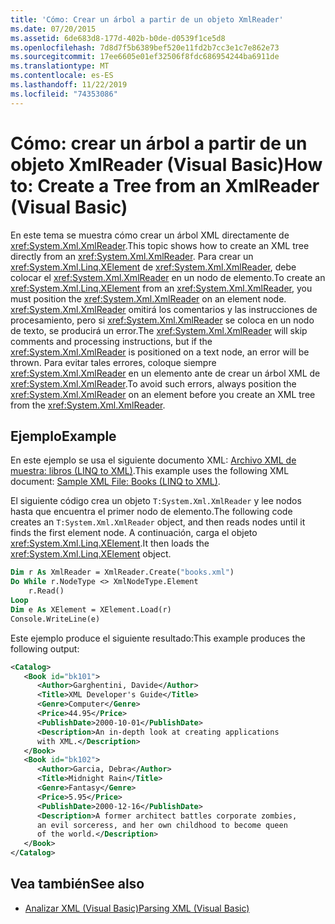 ```yaml
---
title: 'Cómo: Crear un árbol a partir de un objeto XmlReader'
ms.date: 07/20/2015
ms.assetid: 6de683d8-177d-402b-b0de-d0539f1ce5d8
ms.openlocfilehash: 7d8d7f5b6389bef520e11fd2b7cc3e1c7e862e73
ms.sourcegitcommit: 17ee6605e01ef32506f8fdc686954244ba6911de
ms.translationtype: MT
ms.contentlocale: es-ES
ms.lasthandoff: 11/22/2019
ms.locfileid: "74353086"
---
```

# <a name="how-to-create-a-tree-from-an-xmlreader-visual-basic"></a><span data-ttu-id="2eef7-102">Cómo: crear un árbol a partir de un objeto XmlReader (Visual Basic)</span><span class="sxs-lookup"><span data-stu-id="2eef7-102">How to: Create a Tree from an XmlReader (Visual Basic)</span></span>

<span data-ttu-id="2eef7-103">En este tema se muestra cómo crear un árbol XML directamente de <xref:System.Xml.XmlReader>.</span><span class="sxs-lookup"><span data-stu-id="2eef7-103">This topic shows how to create an XML tree directly from an <xref:System.Xml.XmlReader>.</span></span> <span data-ttu-id="2eef7-104">Para crear un <xref:System.Xml.Linq.XElement> de <xref:System.Xml.XmlReader>, debe colocar el <xref:System.Xml.XmlReader> en un nodo de elemento.</span><span class="sxs-lookup"><span data-stu-id="2eef7-104">To create an <xref:System.Xml.Linq.XElement> from an <xref:System.Xml.XmlReader>, you must position the <xref:System.Xml.XmlReader> on an element node.</span></span> <span data-ttu-id="2eef7-105"><xref:System.Xml.XmlReader> omitirá los comentarios y las instrucciones de procesamiento, pero si <xref:System.Xml.XmlReader> se coloca en un nodo de texto, se producirá un error.</span><span class="sxs-lookup"><span data-stu-id="2eef7-105">The <xref:System.Xml.XmlReader> will skip comments and processing instructions, but if the <xref:System.Xml.XmlReader> is positioned on a text node, an error will be thrown.</span></span> <span data-ttu-id="2eef7-106">Para evitar tales errores, coloque siempre <xref:System.Xml.XmlReader> en un elemento ante de crear un árbol XML de <xref:System.Xml.XmlReader>.</span><span class="sxs-lookup"><span data-stu-id="2eef7-106">To avoid such errors, always position the <xref:System.Xml.XmlReader> on an element before you create an XML tree from the <xref:System.Xml.XmlReader>.</span></span>

## <a name="example"></a><span data-ttu-id="2eef7-107">Ejemplo</span><span class="sxs-lookup"><span data-stu-id="2eef7-107">Example</span></span>

<span data-ttu-id="2eef7-108">En este ejemplo se usa el siguiente documento XML: [Archivo XML de muestra: libros (LINQ to XML)](../../../../visual-basic/programming-guide/concepts/linq/sample-xml-file-books-linq-to-xml.md).</span><span class="sxs-lookup"><span data-stu-id="2eef7-108">This example uses the following XML document: [Sample XML File: Books (LINQ to XML)](../../../../visual-basic/programming-guide/concepts/linq/sample-xml-file-books-linq-to-xml.md).</span></span>

<span data-ttu-id="2eef7-109">El siguiente código crea un objeto `T:System.Xml.XmlReader` y lee nodos hasta que encuentra el primer nodo de elemento.</span><span class="sxs-lookup"><span data-stu-id="2eef7-109">The following code creates an `T:System.Xml.XmlReader` object, and then reads nodes until it finds the first element node.</span></span> <span data-ttu-id="2eef7-110">A continuación, carga el objeto <xref:System.Xml.Linq.XElement>.</span><span class="sxs-lookup"><span data-stu-id="2eef7-110">It then loads the <xref:System.Xml.Linq.XElement> object.</span></span>

```vb
Dim r As XmlReader = XmlReader.Create("books.xml")
Do While r.NodeType <> XmlNodeType.Element
    r.Read()
Loop
Dim e As XElement = XElement.Load(r)
Console.WriteLine(e)
```

<span data-ttu-id="2eef7-111">Este ejemplo produce el siguiente resultado:</span><span class="sxs-lookup"><span data-stu-id="2eef7-111">This example produces the following output:</span></span>

```xml
<Catalog>
   <Book id="bk101">
      <Author>Garghentini, Davide</Author>
      <Title>XML Developer's Guide</Title>
      <Genre>Computer</Genre>
      <Price>44.95</Price>
      <PublishDate>2000-10-01</PublishDate>
      <Description>An in-depth look at creating applications
      with XML.</Description>
   </Book>
   <Book id="bk102">
      <Author>Garcia, Debra</Author>
      <Title>Midnight Rain</Title>
      <Genre>Fantasy</Genre>
      <Price>5.95</Price>
      <PublishDate>2000-12-16</PublishDate>
      <Description>A former architect battles corporate zombies,
      an evil sorceress, and her own childhood to become queen
      of the world.</Description>
   </Book>
</Catalog>
```

## <a name="see-also"></a><span data-ttu-id="2eef7-112">Vea también</span><span class="sxs-lookup"><span data-stu-id="2eef7-112">See also</span></span>

- [<span data-ttu-id="2eef7-113">Analizar XML (Visual Basic)</span><span class="sxs-lookup"><span data-stu-id="2eef7-113">Parsing XML (Visual Basic)</span></span>](../../../../visual-basic/programming-guide/concepts/linq/parsing-xml.md)
